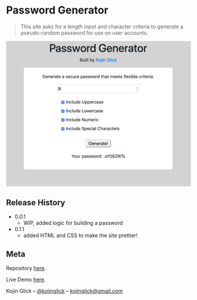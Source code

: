 # Password Generator
> This site asks for a length input and character criteria to generate a pseudo-random password for use on user accounts.

![](./Assets/passwordGenerator.png)

## Release History

* 0.0.1
    * WIP, added logic for building a password
* 0.1.1
    * added HTML and CSS to make the site prettier!

## Meta
Repository [here](https://github.com/moonstripe11/hw3-passwordGenerator/).

Live Demo [here](https://moonstripe11.github.io/hw3-passwordGenerator/).

Kojin Glick – [@kojinglick](https://twitter.com/kojinglick) – kojinglick@gmail.com
